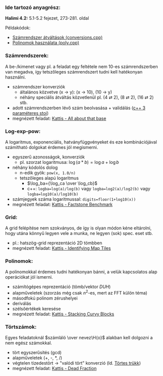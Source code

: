 ### Ide tartozó anyagrész:

**Halimi 4.2:** 5.1-5.2 fejezet, 273-281. oldal

Példakódok:

- [Számrendszer átváltások (conversions.cpp)](conversions.cpp)
- [Polinomok használata (poly.cpp)](poly.cpp)

### Számrendszerek:

A be-/kimenet vagy pl. a feladat egy feltétele nem 10-es számrendszerben van megadva, így tetszőleges számrendszert tudni kell hatékonyan használni.

- számrendszer konverziók
    - általános közvetve (x $\rightarrow$ y): (x $\rightarrow$ 10), (10 $\rightarrow$ y)
    - néhány speciális átváltás közvetlenül pl. (4 $\rightleftarrows$ 2), (8 $\rightleftarrows$ 2), (16 $\rightleftarrows$ 2) stb.
- adott számrendszerben lévő szám beolvasása + validálás ([c++ 3 paraméteres stoi](https://cplusplus.com/reference/string/stoi/))
- megnézett feladat:
[Kattis - All about that base](https://open.kattis.com/problems/allaboutthatbase)

### Log-exp-pow:

A logaritmus, exponenciális, hatványfüggvényeket és eze kombinációjával számítható dolgokat érdemes jól megismerni.

- egyszerű azonosságok, konverziók
    - pl. szorzat logaritmusa: $\log(a*b)=\log{a}+\log{b}$
- néhány kódolós dolog
    - n-edik gyök: `pow(x, 1.0/n)`
    - tetszőleges alapú logaritmus
        - $\log_ba={\log_ca \over \log_cb}$
        - c++: `logba=log(a)/log(b)` vagy `logba=log2(a)/log2(b)` vagy `logba=log10(a)/log10(b)` 
- számjegyek száma logaritmussal: `digits=floor(1+log10(x))`
- megnézett feladat: [Kattis - Factstone Benchmark](https://open.kattis.com/problems/factstone)

### Grid:

A grid felépítése nem szokványos, de így is olyan módon kéne eltárolni, hogy utána könnyű legyen vele a munka, ne legyen (sok) spec. eset stb.

- pl.: hatszög-grid reprezentáció 2D tömbben
- megnézett feladat: [Kattis - Identifying Map Tiles](https://open.kattis.com/problems/maptiles2)

### Polinomok:

A polinomokkal érdemes tudni hatékonyan bánni, a velük kapcsolatos alap operációkat jól ismerni.

- számítógépes reprezentáció (tömb/vektor *DUH*)
- alapműveletek (szorzás még csak $n^{2}$-es, mert az FFT külön téma)
- másodfokú polinom zérushelyei
- deriválás
- szélsőértékek keresése
- megnézett feladat: [Kattis - Stacking Curvy Blocks](https://open.kattis.com/problems/curvyblocks)

### Törtszámok:

Egyes feladatoknál $számláló \over nevez\H{o}$ alakban kell dolgozni a nem egész számokkal.

- tört egyszerűsítés (gcd)
- alapműveletek (+, -, *, /)
- végtelen tizedestört -> "valódi tört" konverzió (ld. [Törtes trükk](tortes_trukk.md))
- megnézett feladat: [Kattis - Dead Fraction](https://open.kattis.com/problems/deadfraction)
